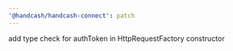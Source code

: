 ```yaml
---
'@handcash/handcash-connect': patch
---
```


add type check for authToken in HttpRequestFactory constructor
